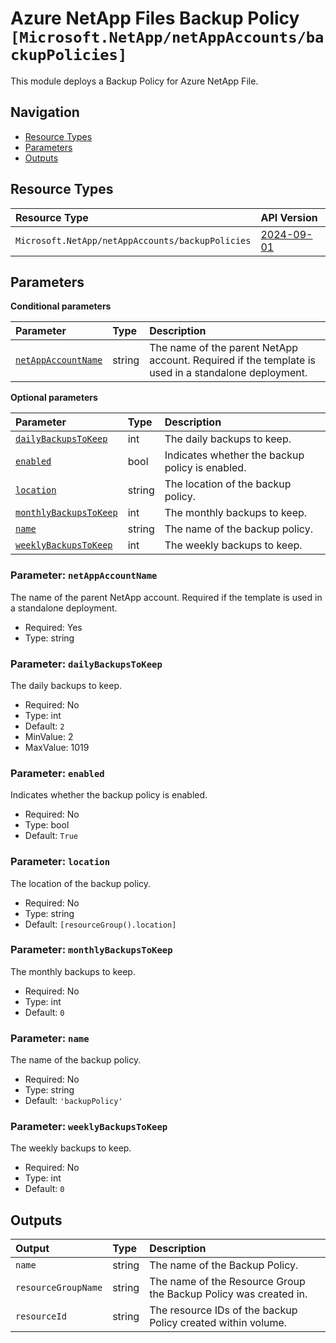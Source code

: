 # Azure NetApp Files Backup Policy `[Microsoft.NetApp/netAppAccounts/backupPolicies]`

This module deploys a Backup Policy for Azure NetApp File.

## Navigation

- [Resource Types](#Resource-Types)
- [Parameters](#Parameters)
- [Outputs](#Outputs)

## Resource Types

| Resource Type | API Version |
| :-- | :-- |
| `Microsoft.NetApp/netAppAccounts/backupPolicies` | [2024-09-01](https://learn.microsoft.com/en-us/azure/templates/Microsoft.NetApp/2024-09-01/netAppAccounts/backupPolicies) |

## Parameters

**Conditional parameters**

| Parameter | Type | Description |
| :-- | :-- | :-- |
| [`netAppAccountName`](#parameter-netappaccountname) | string | The name of the parent NetApp account. Required if the template is used in a standalone deployment. |

**Optional parameters**

| Parameter | Type | Description |
| :-- | :-- | :-- |
| [`dailyBackupsToKeep`](#parameter-dailybackupstokeep) | int | The daily backups to keep. |
| [`enabled`](#parameter-enabled) | bool | Indicates whether the backup policy is enabled. |
| [`location`](#parameter-location) | string | The location of the backup policy. |
| [`monthlyBackupsToKeep`](#parameter-monthlybackupstokeep) | int | The monthly backups to keep. |
| [`name`](#parameter-name) | string | The name of the backup policy. |
| [`weeklyBackupsToKeep`](#parameter-weeklybackupstokeep) | int | The weekly backups to keep. |

### Parameter: `netAppAccountName`

The name of the parent NetApp account. Required if the template is used in a standalone deployment.

- Required: Yes
- Type: string

### Parameter: `dailyBackupsToKeep`

The daily backups to keep.

- Required: No
- Type: int
- Default: `2`
- MinValue: 2
- MaxValue: 1019

### Parameter: `enabled`

Indicates whether the backup policy is enabled.

- Required: No
- Type: bool
- Default: `True`

### Parameter: `location`

The location of the backup policy.

- Required: No
- Type: string
- Default: `[resourceGroup().location]`

### Parameter: `monthlyBackupsToKeep`

The monthly backups to keep.

- Required: No
- Type: int
- Default: `0`

### Parameter: `name`

The name of the backup policy.

- Required: No
- Type: string
- Default: `'backupPolicy'`

### Parameter: `weeklyBackupsToKeep`

The weekly backups to keep.

- Required: No
- Type: int
- Default: `0`

## Outputs

| Output | Type | Description |
| :-- | :-- | :-- |
| `name` | string | The name of the Backup Policy. |
| `resourceGroupName` | string | The name of the Resource Group the Backup Policy was created in. |
| `resourceId` | string | The resource IDs of the backup Policy created within volume. |
